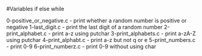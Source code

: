 #Variables if else while

0-positive_or_negative.c - print whether a random number is positive or negative
1-last_digit.c - print the last digit of a random number
2-print_alphabet.c - print a-z using putchar
3-print_alphabets.c - print a-zA-Z using putchar
4-print_alphabt.c - print a-z but not q or e
5-print_numbers.c - print 0-9
6-print_numberz.c - print 0-9 without using char
